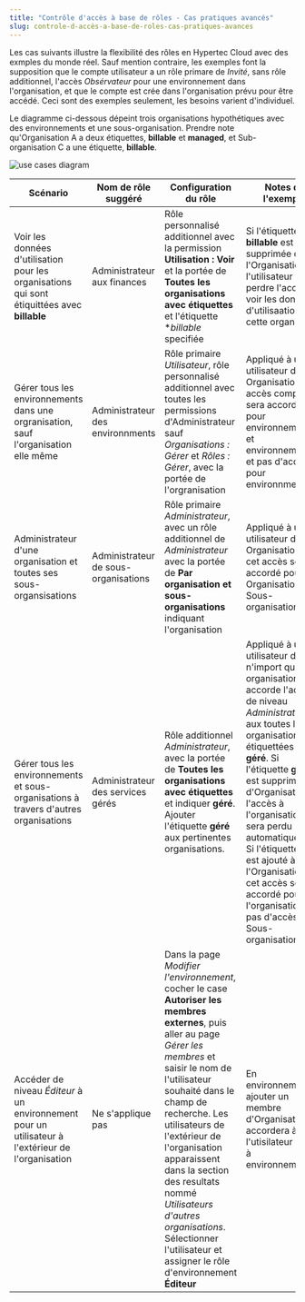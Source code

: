 ```yaml
---
title: "Contrôle d'accès à base de rôles - Cas pratiques avancés"
slug: controle-d-accès-a-base-de-roles-cas-pratiques-avances
---
```


Les cas suivants illustre la flexibilité des rôles en Hypertec Cloud avec des exmples du monde réel.  Sauf mention contraire, les exemples font la supposition que le compte utilisateur a un rôle primare de *Invité*, sans rôle additionnel, l'accès *Obsérvateur* pour une environnement dans l'organisation, et que le compte est crée dans l'organisation prévu pour être accédé.  Ceci sont des exemples seulement, les besoins varient d'individuel.

Le diagramme ci-dessous dépeint trois organisations hypothétiques avec des environnements et une sous-organisation.  Prendre note qu'Organisation A a deux étiquettes, **billable** et **managed**, et Sub-organisation C a une étiquette, **billable**.

![use cases diagram](/assets/rbac-use_cases-en.png)

| Scénario | Nom de rôle suggéré | Configuration du rôle | Notes de l'exemple |
| --- | --- | --- | --- |
| Voir les données d'utilisation pour les organisations qui sont étiquittées avec **billable** | Administrateur aux finances | Rôle personnalisé additionnel avec la permission **Utilisation : Voir** et la portée de **Toutes les organisations avec étiquettes** et l'étiquette **billable* specifiée | Si l'étiquette **billable** est supprimée de l'Organisation A, l'utilisateur va perdre l'accès à voir les donnés d'utilisaation pour cette organisation |
| Gérer tous les environnements dans une orgranisation, sauf l'organisation elle même | Administrateur des environnments | Rôle primaire *Utilisateur*, rôle personnalisé additionnel avec toutes les permissions d'Administrateur sauf *Organisations : Gérer* et *Rôles : Gérer*, avec la portée de l'orgranisation | Appliqué à un utilisateur dans Organisation B, accès complet sera accordé pour environnement2 et environnement3, et pas d'accès pour environnment4 |
| Administrateur d'une organisation et toutes ses sous-organsisations | Administrateur de sous-organisations | Rôle primaire *Administrateur*, avec un rôle additionnel de *Administrateur* avec la portée de **Par organisation et sous-organisations** indiquant l'organisation | Appliqué à un utilisateur dans Organisation B, cet accès sera accordé pour Organisation B et Sous-organisation C |
| Gérer tous les environnements et sous-organisations à travers d'autres organisations | Administrateur des services gérés | Rôle additionnel *Administrateur*, avec la portée de **Toutes les organisations avec étiquettes** et indiquer **géré**. Ajouter l'étiquette **géré** aux pertinentes organisations. | Appliqué à un utilisateur dans n'import quelle organisation, cela accorde l'accès de niveau *Administrateur* aux toutes les organisations étiquettées avec **géré**.  Si l'étiquette **géré** est supprimée d'Organisation A, l'accès à l'organisation sera perdu automatiquement.  Si l'étiquette **géré** est ajouté à l'Organisation B, cet accès sera accordé pour l'organisation, et pas d'accès pour Sous-organisation C |
| Accéder de niveau *Éditeur* à un environnement pour un utilisateur à l'extérieur de l'organisation | Ne s'applique pas | Dans la page *Modifier l'environnement*, cocher le case **Autoriser les membres externes**, puis aller au page *Gérer les membres* et saisir le nom de l'utilisateur souhaité dans le champ de recherche.  Les utilisateurs de l'extérieur de l'organisation apparaissent dans la section des resultats nommé *Utilisateurs d'autres organisations*.  Sélectionner l'utilisateur et assigner le rôle d'environnement **Éditeur** | En environnement2, ajouter un membre d'Organisation A accordera à l'utisilateur accès à environnement2 |
